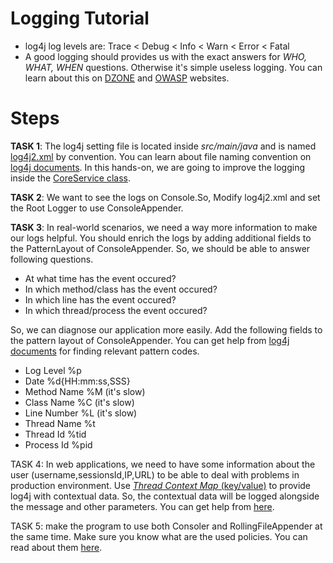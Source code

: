 # Logging Tutorial

* log4j log levels are: Trace < Debug < Info < Warn < Error < Fatal
* A good logging should provides us with the exact answers for *WHO, WHAT, WHEN* questions. Otherwise it's simple useless logging. You can learn about this on [DZONE](https://dzone.com/articles/application-logging-what-when) and [OWASP](https://www.owasp.org/index.php/Logging_Cheat_Sheet) websites.

# Steps

**TASK 1**: The log4j setting file is located inside *src/main/java* and is named [log4j2.xml](https://github.com/mirsaeedi/SoftwareTestingTurorials/tree/logging/src/main/java/log4j2.xml) by convention. You can learn about file naming convention on [log4j documents](https://logging.apache.org/log4j/2.x/manual/configuration.html). In this hands-on, we are going to improve the logging inside the [CoreService class](https://github.com/mirsaeedi/SoftwareTestingTurorials/blob/logging/src/main/java/tutorial/core/banking/services/CoreService.java).

**TASK 2**: We want to see the logs on Console.So, Modify log4j2.xml and set the Root Logger to use ConsoleAppender.

**TASK 3**: In real-world scenarios, we need a way more information to make our logs helpful. You should enrich the logs by adding additional fields to the PatternLayout of ConsoleAppender. So, we should be able to answer following questions.

* At what time has the event occured?
* In which method/class has the event occured?
* In which line has the event occured?
* In which thread/process the event occured?

So, we can diagnose our application more easily. Add the following fields to the pattern layout of ConsoleAppender. You can get help from [log4j documents](https://logging.apache.org/log4j/2.x/manual/layouts.html#PatternLayout) for finding relevant pattern codes.
  - Log Level %p
  - Date %d{HH:mm:ss,SSS}
  - Method Name %M (it's slow)
  - Class Name %C (it's slow)
  - Line Number %L (it's slow)
  - Thread Name %t
  - Thread Id %tid
  - Process Id %pid

TASK 4: In web applications, we need to have some information about the user (username,sessionsId,IP,URL) to be able to deal with problems in production environment. Use [*Thread Context Map* (key/value)](https://logging.apache.org/log4j/2.x/manual/thread-context.html) to provide log4j with contextual data. So, the contextual data will be logged alongside the message and other parameters. You can get help from [here](https://howtodoinjava.com/log4j2/threadcontext-fish-tagging/).

TASK 5: make the program to use both Consoler and RollingFileAppender at the same time. Make sure you know what are the used policies. You can read about them [here](https://logging.apache.org/log4j/2.x/manual/appenders.html#RollingFileAppender).  
